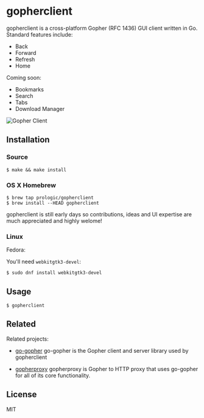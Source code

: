 # gopherclient

gopherclient is a cross-platform Gopher (RFC 1436) GUI client written in Go.
Standard features include:

- Back
- Forward
- Refresh
- Home

Coming soon:

- Bookmarks
- Search
- Tabs
- Download Manager

![Gopher Client](/screenshot.png?raw=true "Gopher Client")

## Installation

### Source

```#!bash
$ make && make install
```

### OS X Homebrew

```#!bash
$ brew tap prologic/gopherclient
$ brew install --HEAD gopherclient
```

gopherclient is still early days so contributions, ideas and UI expertise are
much appreciated and highly welome!

### Linux

Fedora:

You'll need `webkitgtk3-devel`:

```#!bash
$ sudo dnf install webkitgtk3-devel
```

## Usage

```#!bash
$ gopherclient
```

## Related

Related projects:

- [go-gopher](https://github.com/prologic/go-gopher)
  go-gopher is the Gopher client and server library used by gopherclient

- [gopherproxy](https://github.com/prologic/gopherproxy)
  gopherproxy is Gopher to HTTP proxy that uses go-gopher
  for all of its core functionality.

## License

MIT
